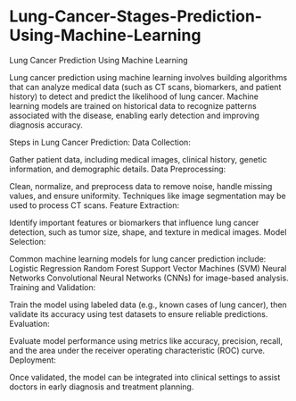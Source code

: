 # Lung-Cancer-Stages-Prediction-Using-Machine-Learning
Lung Cancer Prediction Using Machine Learning

Lung cancer prediction using machine learning involves building algorithms that can analyze medical data (such as CT scans, biomarkers, and patient history) to detect and predict the likelihood of lung cancer. Machine learning models are trained on historical data to recognize patterns associated with the disease, enabling early detection and improving diagnosis accuracy.

Steps in Lung Cancer Prediction:
Data Collection:

Gather patient data, including medical images, clinical history, genetic information, and demographic details.
Data Preprocessing:

Clean, normalize, and preprocess data to remove noise, handle missing values, and ensure uniformity. Techniques like image segmentation may be used to process CT scans.
Feature Extraction:

Identify important features or biomarkers that influence lung cancer detection, such as tumor size, shape, and texture in medical images.
Model Selection:

Common machine learning models for lung cancer prediction include:
Logistic Regression
Random Forest
Support Vector Machines (SVM)
Neural Networks
Convolutional Neural Networks (CNNs) for image-based analysis.
Training and Validation:

Train the model using labeled data (e.g., known cases of lung cancer), then validate its accuracy using test datasets to ensure reliable predictions.
Evaluation:

Evaluate model performance using metrics like accuracy, precision, recall, and the area under the receiver operating characteristic (ROC) curve.
Deployment:

Once validated, the model can be integrated into clinical settings to assist doctors in early diagnosis and treatment planning.
